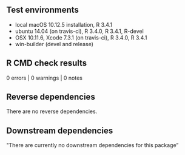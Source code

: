 ## Test environments
* local macOS 10.12.5 installation, R 3.4.1
* ubuntu 14.04 (on travis-ci), R 3.4.0, R 3.4.1, R-devel
* OSX 10.11.6, Xcode 7.3.1 (on travis-ci), R 3.4.0, R 3.4.1
* win-builder (devel and release)

## R CMD check results

0 errors | 0 warnings | 0 notes

## Reverse dependencies

There are no reverse dependencies.

## Downstream dependencies

"There are currently no downstream dependencies for this package”
